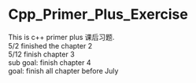 # Cpp_Primer_Plus_Exercise
This is c++ primer plus 课后习题.\
5/2 finished the chapter 2\
5/12 finish chapter 3\
sub goal: finish chapter 4\
goal: finish all chapter before July

